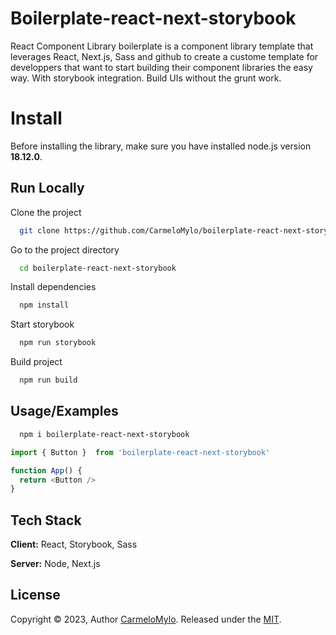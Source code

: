# Boilerplate-react-next-storybook

React Component Library boilerplate is a component library template that leverages React, Next.js, Sass and github to create a custome template for developpers that want to start building their component libraries the easy way.
With storybook integration. Build UIs without the grunt work.
# Install

Before installing the library, make sure you have installed node.js version **18.12.0**.

## Run Locally

Clone the project

```bash
  git clone https://github.com/CarmeloMylo/boilerplate-react-next-storybook.git
```

Go to the project directory

```bash
  cd boilerplate-react-next-storybook
```

Install dependencies

```bash
  npm install
```

Start storybook

```bash
  npm run storybook
```

Build project

```bash
  npm run build
```

## Usage/Examples

```bash
  npm i boilerplate-react-next-storybook
```

```javascript
import { Button }  from 'boilerplate-react-next-storybook'

function App() {
  return <Button />
}
```

## Tech Stack

**Client:** React, Storybook, Sass

**Server:** Node, Next.js

## License

Copyright © 2023, Author [CarmeloMylo](https://github.com/CarmeloMylo). Released under the
[MIT](https://github.com/CarmeloMylo/boilerplate-react-next-storybook/blob/main/LICENSE).


